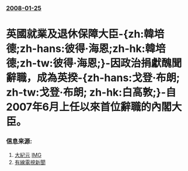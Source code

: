 ### [2008-01-25](/news/2008/01/25/index.md)

##### 
# 英國就業及退休保障大臣-{zh:韓培德;zh-hans:彼得·海恩;zh-hk:韓培德;zh-tw:彼得·海恩;}-因政治捐獻醜聞辭職，成為英揆-{zh-hans:戈登·布朗; zh-tw:戈登·布朗; zh-hk:白高敦;}-自2007年6月上任以來首位辭職的內閣大臣。




### 信息来源:

1. [大紀元](http://www.epochtimes.com/b5/8/1/24/n1989608.htm) [IMG](http://i.epochtimes.com/assets/uploads/2008/01/801241000351793.jpg)
2. [有線電視新聞](http://inews.i-cable.com/webapps/news_detail.php?id=259746&category=3)
